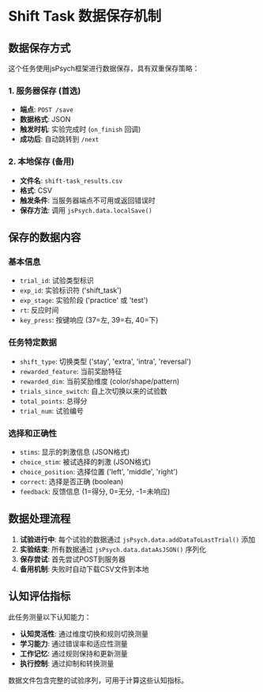 # Shift Task 数据保存机制

## 数据保存方式

这个任务使用jsPsych框架进行数据保存，具有双重保存策略：

### 1. 服务器保存 (首选)
- **端点**: `POST /save`
- **数据格式**: JSON
- **触发时机**: 实验完成时 (`on_finish` 回调)
- **成功后**: 自动跳转到 `/next`

### 2. 本地保存 (备用)
- **文件名**: `shift-task_results.csv`
- **格式**: CSV
- **触发条件**: 当服务器端点不可用或返回错误时
- **保存方法**: 调用 `jsPsych.data.localSave()`

## 保存的数据内容

### 基本信息
- `trial_id`: 试验类型标识
- `exp_id`: 实验标识符 ('shift_task')
- `exp_stage`: 实验阶段 ('practice' 或 'test')
- `rt`: 反应时间
- `key_press`: 按键响应 (37=左, 39=右, 40=下)

### 任务特定数据
- `shift_type`: 切换类型 ('stay', 'extra', 'intra', 'reversal')
- `rewarded_feature`: 当前奖励特征
- `rewarded_dim`: 当前奖励维度 (color/shape/pattern)
- `trials_since_switch`: 自上次切换以来的试验数
- `total_points`: 总得分
- `trial_num`: 试验编号

### 选择和正确性
- `stims`: 显示的刺激信息 (JSON格式)
- `choice_stim`: 被试选择的刺激 (JSON格式)
- `choice_position`: 选择位置 ('left', 'middle', 'right')
- `correct`: 选择是否正确 (boolean)
- `feedback`: 反馈信息 (1=得分, 0=无分, -1=未响应)

## 数据处理流程

1. **试验进行中**: 每个试验的数据通过 `jsPsych.data.addDataToLastTrial()` 添加
2. **实验结束**: 所有数据通过 `jsPsych.data.dataAsJSON()` 序列化
3. **保存尝试**: 首先尝试POST到服务器
4. **备用机制**: 失败时自动下载CSV文件到本地

## 认知评估指标

此任务测量以下认知能力：
- **认知灵活性**: 通过维度切换和规则切换测量
- **学习能力**: 通过错误率和适应性测量  
- **工作记忆**: 通过规则保持和更新测量
- **执行控制**: 通过抑制和转换测量

数据文件包含完整的试验序列，可用于计算这些认知指标。
